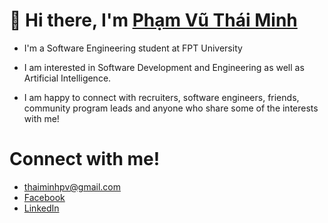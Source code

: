 # 👋 Hi there, I'm [Phạm Vũ Thái Minh](https://thaiminhpv.github.io/)

- I'm a Software Engineering student at FPT University

- I am interested in Software Development and Engineering as well as Artificial Intelligence.

- I am happy to connect with recruiters, software engineers, friends, community program leads and anyone who share some of the interests with me!

# Connect with me!

- [thaiminhpv@gmail.com](mailto:thaiminhpv@gmail.com)
- [Facebook](https://www.facebook.com/thaiminhpv/)
- [LinkedIn](https://www.linkedin.com/in/thaiminhpv/)
